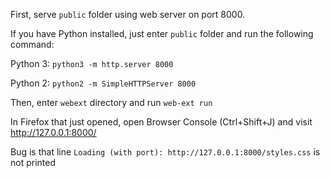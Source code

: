 First, serve `public` folder using web server on port 8000.

If you have Python installed, just enter `public` folder and run the following command:

Python 3: `python3 -m http.server 8000`

Python 2: `python2 -m SimpleHTTPServer 8000`


Then, enter `webext` directory and run `web-ext run`

In Firefox that just opened, open Browser Console (Ctrl+Shift+J) and visit http://127.0.0.1:8000/

Bug is that line `Loading (with port): http://127.0.0.1:8000/styles.css` is not printed

